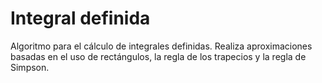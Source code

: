 # Integral definida

Algoritmo para el cálculo de integrales definidas. Realiza aproximaciones basadas en el uso de rectángulos, la regla de los trapecios y la regla de Simpson.

